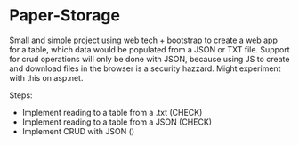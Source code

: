 # Paper-Storage

Small and simple project using web tech + bootstrap to create a web app for a table, which data would be populated from a JSON or TXT file. Support for crud operations will only be done with JSON, because using JS to create and download files in the browser is a security hazzard. Might experiment with this on asp.net.

Steps:
- Implement reading to a table from a .txt (CHECK)
- Implement reading to a table from a JSON (CHECK)
- Implement CRUD with JSON ()
